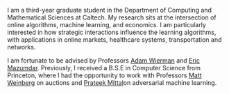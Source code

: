 I am a third-year graduate student in the Department of Computing and Mathematical Sciences at Caltech. My research sits at the intersection of online algorithms, machine learning, and economics. I am particularly interested in how strategic interactions influence the learning algorithms, with applications in online markets, healthcare systems, transportation  and networks.

I am fortunate to be advised by Professors <a href="https://adamwierman.com">Adam Wierman</a>   and <a href="http://users.cms.caltech.edu/~mazumdar/">Eric Mazumdar</a>. Previously, I received a B.S.E in Computer Science from Princeton, where I had the opportunity to work with Professors <a href="https://www.cs.princeton.edu/~smattw/">Matt Weinberg</a> on auctions and <a href="https://www.princeton.edu/~pmittal/">Prateek Mittal</a>on adversarial machine learning.
